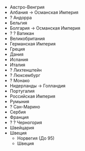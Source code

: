 *   Австро-Венгрия
*   Албания -> Османская Империя
*   ? Андорра
*   Бельгия
*   Болгария -> Османская Империя
*   ? ? Ватикан
*   Великобритания
*   Германская Империя
*   Греция
*   Дания
*   Испания
*   Италия
*   ? Лихтенштейн
*   ? Люксембург
*   ? Монако
*   Нидерланды -> Голландия
*   Португалия
*   Российская Империя
*   Румыния
*   ? Сан-Марино
*   Сербия
*   Франция
*   ? ? Черногория
*   Швейцария
*   Швеция
    *   Норвегия (До 95)
    *   Швеция
